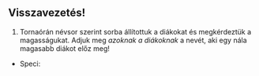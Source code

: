 ## Visszavezetés!

1. Tornaórán névsor szerint sorba állítottuk a diákokat és megkérdeztük a magasságukat. Adjuk meg *azoknak a diákoknak* a nevét, aki egy nála magasabb diákot előz meg!
- Speci: